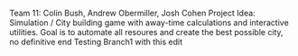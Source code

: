 Team 11: Colin Bush, Andrew Obermiller, Josh Cohen
Project Idea:
Simulation / City building game with away-time calculations and interactive utilities.
Goal is to automate all resoures and create the best possible city, no definitive end
Testing Branch1 with this edit

